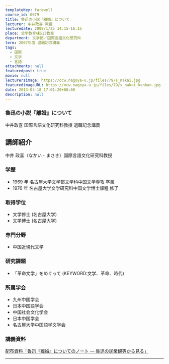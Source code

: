 ```yaml
---
templateKey: farewell
course_id: 0079
title: 魯迅の小説『離婚』について
lecturer: 中井政喜 教授
lecturedate: 2008/1/25 14:15-16:15
place: 全学教育棟S13教室
department: 文学部／国際言語文化研究科
term: 2007年度 退職記念講義
tags:
  - 国際
  - 文学
  - 言語
attachments: null
featuredpost: true
movie: null
lecturersimage: https://ocw.nagoya-u.jp/files/79/s_nakai.jpg
featuredimageURL: https://ocw.nagoya-u.jp/files/79/s_nakai_kanban.jpg
date: 2013-03-18 17:01:20+00:00
description: null
---
```


### 魯迅の小説『離婚』について

中井政喜 国際言語文化研究科教授 退職記念講義

## 講師紹介

中井 政喜（なかい・まさき）国際言語文化研究科教授

### 学歴

- 1969 年 名古屋大学文学部文学科中国文学専攻 卒業
- 1976 年 名古屋大学文学研究科中国文学博士課程 修了

### 取得学位

- 文学修士 (名古屋大学)
- 文学博士 (名古屋大学)

### 専門分野

- 中国近現代文学

### 研究課題

- 「革命文学」をめぐって (KEYWORD:文学、革命、時代)

### 所属学会

- 九州中国学会
- 日本中国語学会
- 中国社会文化学会
- 日本中国学会
- 名古屋大学中国語学文学会

### 講義資料

[配布資料「魯迅『離婚』についてのノート — 魯迅の民衆観等から見る」](https://ocw.nagoya-u.jp/files/79/nakai_farewell_lect.pdf)

---
